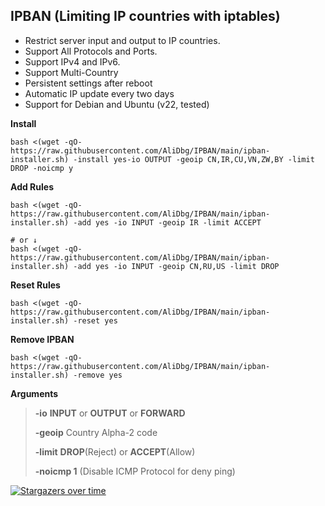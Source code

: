 ## IPBAN (Limiting IP countries with iptables)

- Restrict server input and output to IP countries.
- Support All Protocols and Ports.
- Support IPv4 and IPv6.
- Support Multi-Country
- Persistent settings after reboot
- Automatic IP update every two days
- Support for Debian and Ubuntu (v22, tested)

**Install**
```
bash <(wget -qO- https://raw.githubusercontent.com/AliDbg/IPBAN/main/ipban-installer.sh) -install yes-io OUTPUT -geoip CN,IR,CU,VN,ZW,BY -limit DROP -noicmp y
```


**Add Rules**
```
bash <(wget -qO- https://raw.githubusercontent.com/AliDbg/IPBAN/main/ipban-installer.sh) -add yes -io INPUT -geoip IR -limit ACCEPT

# or ↓
bash <(wget -qO- https://raw.githubusercontent.com/AliDbg/IPBAN/main/ipban-installer.sh) -add yes -io INPUT -geoip CN,RU,US -limit DROP
```

**Reset Rules**
```
bash <(wget -qO- https://raw.githubusercontent.com/AliDbg/IPBAN/main/ipban-installer.sh) -reset yes
```

**Remove IPBAN**
```
bash <(wget -qO- https://raw.githubusercontent.com/AliDbg/IPBAN/main/ipban-installer.sh) -remove yes
```
**Arguments**
>
> **-io** **INPUT** or **OUTPUT** or **FORWARD**
>
> **-geoip** Country	Alpha-2 code
>
> **-limit**  **DROP**(Reject) or **ACCEPT**(Allow)
>
> **-noicmp 1** (Disable ICMP Protocol for deny ping)


[![Stargazers over time](https://starchart.cc/AliDbg/IPBAN.svg)](https://starchart.cc/AliDbg/IPBAN)
